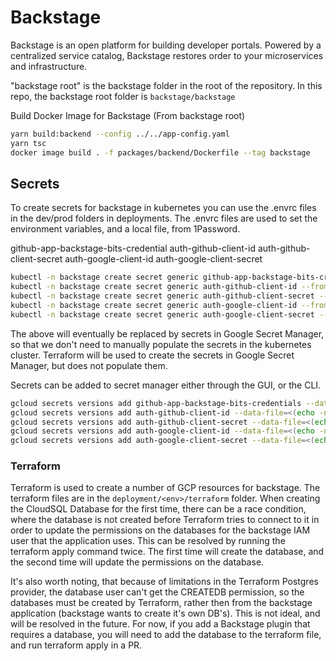 # Backstage

Backstage is an open platform for building developer portals. Powered by a centralized service catalog, Backstage restores order to your microservices and infrastructure.

"backstage root" is the backstage folder in the root of the repository. In this repo, the backstage root folder is `backstage/backstage`

Build Docker Image for Backstage (From backstage root)

```Bash
yarn build:backend --config ../../app-config.yaml
yarn tsc
docker image build . -f packages/backend/Dockerfile --tag backstage
```

## Secrets

To create secrets for backstage in kubernetes you can use the .envrc files in the dev/prod folders in deployments. The .envrc files are used to set the environment variables, and a local file,  from 1Password.

github-app-backstage-bits-credential
auth-github-client-id
auth-github-client-secret
auth-google-client-id
auth-google-client-secret

```Bash
kubectl -n backstage create secret generic github-app-backstage-bits-credentials --from-file=github-app-backstage-bits-credentials.yaml
kubectl -n backstage create secret generic auth-github-client-id --from-literal=AUTH_GITHUB_CLIENT_ID=$AUTH_GITHUB_CLIENT_ID
kubectl -n backstage create secret generic auth-github-client-secret --from-literal=AUTH_GITHUB_CLIENT_SECRET=$AUTH_GITHUB_CLIENT_SECRET
kubectl -n backstage create secret generic auth-google-client-id --from-literal=AUTH_GOOGLE_CLIENT_ID=$AUTH_GOOGLE_CLIENT_ID
kubectl -n backstage create secret generic auth-google-client-secret --from-literal=AUTH_GOOGLE_CLIENT_SECRET=$AUTH_GOOGLE_CLIENT_SECRET
```

The above will eventually be replaced by secrets  in Google Secret Manager, so that we don't need to manually populate the secrets in the kubernetes cluster. Terraform will be used to create the secrets in Google Secret Manager, but does not populate them.

Secrets can be added to secret manager either through the GUI, or the CLI.

```Bash
gcloud secrets versions add github-app-backstage-bits-credentials --data-file="github-app-backstage-bits-credentials.yaml"
gcloud secrets versions add auth-github-client-id --data-file=<(echo -n $AUTH_GITHUB_CLIENT_ID)
gcloud secrets versions add auth-github-client-secret --data-file=<(echo -n $AUTH_GITHUB_CLIENT_SECRET)
gcloud secrets versions add auth-google-client-id --data-file=<(echo -n $AUTH_GOOGLE_CLIENT_ID)
gcloud secrets versions add auth-google-client-secret --data-file=<(echo -n $AUTH_GOOGLE_CLIENT_SECRET)
```

### Terraform

Terraform is used to create a number of GCP resources for backstage. The terraform files are in the `deployment/<env>/terraform` folder.  When creating the CloudSQL Database for the first time, there can be a race condition, where the database is not created before Terraform tries to connect to it in order to update the permissions on the databases for the backstage IAM user that the application uses. This can be resolved by running the terraform apply command twice. The first time will create the database, and the second time will update the permissions on the database.

It's also worth noting, that because of limitations in the Terraform Postgres provider, the database user can't get the CREATEDB permission, so the databases must be created by Terraform, rather then from the backstage application (backstage wants to create it's own DB's). This is not ideal, and will be resolved in the future.
For now, if you add a Backstage plugin that requires a database, you will need to add the database to the terraform file, and run terraform apply in a PR.
